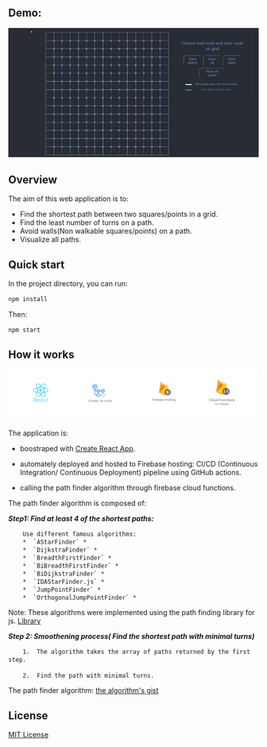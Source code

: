 ## Demo: 
![Demo](demo/demo.gif)

## Overview
The aim of this web application is to:
- Find the shortest path between two squares/points in a grid.
- Find the least number of turns on a path.
- Avoid walls(Non walkable squares/points) on a path.
- Visualize all paths.

## Quick start

In the project directory, you can run:

```bash
npm install 
```
Then: 
```bash
npm start
```
## How it works
![stack](demo/stackkk.jpg)

The application is:

* boostraped with [Create React App](https://github.com/facebook/create-react-app).

* automately deployed and hosted to Firebase hosting: CI/CD (Continuous Integration/ Continuous Deployment) pipeline using GitHub actions.

* calling the path finder algorithm through firebase cloud functions.

The path finder algorithm is composed of:  

***Step1: Find at least 4 of the shortest paths:*** 

        Use different famous algorithms:
        *  `AStarFinder` *
        *  `DijkstraFinder` *
        *  `BreadthFirstFinder` *
        *  `BiBreadthFirstFinder` *
        *  `BiDijkstraFinder` *
        *  `IDAStarFinder.js` *
        *  `JumpPointFinder` *
        *  `OrthogonalJumpPointFinder` *
        
Note: These algorithms were implemented using the path finding library for js. [Library](https://github.com/qiao/PathFinding.js) 

***Step 2: Smoothening process( Find the shortest path with minimal turns)***

        1.  The algorithm takes the array of paths returned by the first step.

        2.  Find the path with minimal turns. 

The path finder algorithm: [the algorithm's gist](https://gist.github.com/ouiam-dot/b93a2fac701dfe70bb9cbc821ae2c72f) 

License
-------

[MIT License](http://www.opensource.org/licenses/mit-license.php)






